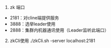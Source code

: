 1. zk 端口
- 2181：对cline端提供服务
- 3888：选举leader使用
- 2888：集群内机器通讯使用（Leader监听此端口）

2. zkCli使用
./zkCli.sh -server localhost:2181